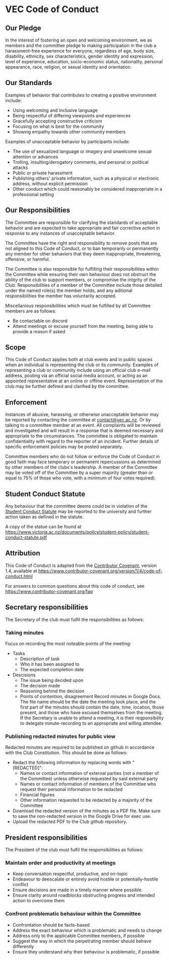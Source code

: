 # VEC Code of Conduct

## Our Pledge

In the interest of fostering an open and welcoming environment, we as
members and the committee pledge to making participation in the club
a harassment-free experience for everyone, regardless of age, body
size, disability, ethnicity, sex characteristics, gender identity and expression,
level of experience, education, socio-economic status, nationality, personal
appearance, race, religion, or sexual identity and orientation.

## Our Standards

Examples of behavior that contributes to creating a positive environment
include:

* Using welcoming and inclusive language
* Being respectful of differing viewpoints and experiences
* Gracefully accepting constructive criticism
* Focusing on what is best for the community
* Showing empathy towards other community members

Examples of unacceptable behavior by participants include:

* The use of sexualized language or imagery and unwelcome sexual attention or
  advances
* Trolling, insulting/derogatory comments, and personal or political attacks
* Public or private harassment
* Publishing others' private information, such as a physical or electronic
  address, without explicit permission
* Other conduct which could reasonably be considered inappropriate in a
  professional setting

## Our Responsibilities

The Committee are responsible for clarifying the standards of acceptable
behavior and are expected to take appropriate and fair corrective action in
response to any instances of unacceptable behavior.

The Committee have the right and responsibility to remove posts
that are not aligned to this Code of Conduct, or to ban temporarily or
permanently any member for other behaviors that they deem inappropriate,
threatening, offensive, or harmful.

The Committee is also responsible for fulfilling their responsibilities within the Committee while ensuring their own behaviour does not obstruct the ability of the club to support members, or compromise the intgrity of the Club. Responsibilities of a member of the Committee include those detailed under the named role(s) the member holds, and any aditional responsibilities the member has voluntarily accepted.

Miscellanious responsibilities which must be fulfilled by all Committee members are as follows:
* Be contactable on discord
* Attend meetings or excuse yourself from the meeting, being able to provide a reason if asked

## Scope

This Code of Conduct applies both at club events and in public spaces
when an individual is representing the club or its community. Examples of
representing a club or community include using an official club e-mail
address, posting via an official social media account, or acting as an appointed
representative at an online or offline event. Representation of the club may be
further defined and clarified by the committee.

## Enforcement

Instances of abusive, harassing, or otherwise unacceptable behavior may be
reported by contacting the committee at contact@vec.ac.nz. Or by talking to a
committee member at an event. All complaints will be reviewed and investigated
and will result in a response that is deemed necessary and appropriate to the
circumstances. The committee is obligated to maintain confidentiality with regard
to the reporter of an incident. Further details of specific enforcement policies
may be posted separately.

Committee members who do not follow or enforce the Code of Conduct in good
faith may face temporary or permanent repercussions as determined by other
members of the clubs's leadership. A member of the Committee may be voted off of the
Committee by a super majority (greater than or equal to 75% of those who vote, with a
minimum of four votes required).

## Student Conduct Statute

Any behaviour that the committee deems could be in violation of the
[Student Conduct Statute](https://www.victoria.ac.nz/documents/policy/student-policy/student-conduct-statute.pdf)
may be reported to the university and further action taken as defined in the statute.

A copy of the statue can be found at https://www.victoria.ac.nz/documents/policy/student-policy/student-conduct-statute.pdf

## Attribution

This Code of Conduct is adapted from the [Contributor Covenant][homepage], version 1.4,
available at https://www.contributor-covenant.org/version/1/4/code-of-conduct.html

[homepage]: https://www.contributor-covenant.org

For answers to common questions about this code of conduct, see
https://www.contributor-covenant.org/faq

## Secretary responsibilities

The Secretary of the club must fulfil the responsibilities as follows:
### Taking minutes
Focus on recording the most noteable points of the meeting:
* Tasks
  * Description of task
  * Who it has been assigned to
  * The expected completion date
* Descisions
  * The issue being decided upon
  * The decision made
  * Reasoning behind the decision
  * Points of contention, disagreement
Record minutes in Google Docs. The file name should be the date the meeting took place, and the first part of the minutes should contain the date, time, location, those present, and those who have excused themselves from the meeting. If the Secretary is unable to attend a meeting, it is their reqponsibility to delegate minute-recording to an appropriate and willing attendee.
### Publishing redacted minutes for public view
Redacted minutes are required to be published on github in accordance with the Club Constitution. This should be done as follows:
* Redact the following information by replacing words with "\[REDACTED\]":
  * Names or contact information of external parties (not a member of the Committee) unless otherwise requested by said external party
  * Names or contact information of members of the Committee who request their personal information to be redacted
  * Financial figures
  * Other information requested to be redacted by a majority of the Committee
* Download the redacted version of the minutes as a PDF file. Make sure to save the non-redacted version in the Google Drive for exec use.
* Upload the redacted PDF to the Club github repository.

## President responsibilities

The President of the club must fulfil the responsibilities as follows:
### Maintain order and productivity at meetings
* Keep conversation respectful, productive, and on-topic
* Endeavour to deescalate or entirely avoid hostile or potentially-hostile conflict
* Ensure decisions are made in a timely manner where possible.
* Ensure clarity around roadblocks obstructing progress and intended action to overcome them
### Confront problematic behaviour within the Committee
* Confrontation should be facts-based
* Address the exact behaviour which is problematic and needs to change
* Address only to the applicable Committee members, if possible
* Suggest the way in which the perpetrating member should behave differently
* Ensure they understand why their behaviour is problematic, if possible
